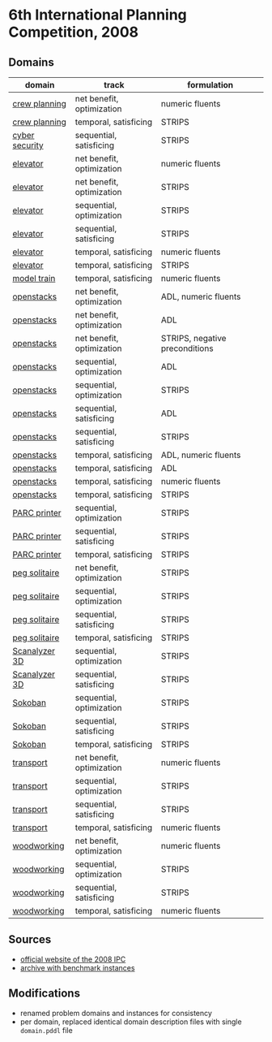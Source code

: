 # 6th International Planning Competition, 2008

## Domains

| domain | track | formulation |
|--------|-------|-------------|
| [crew planning](domains/crew-planning-net-benefit-optimization-numeric-fluents) | net benefit, optimization | numeric fluents |
| [crew planning](domains/crew-planning-temporal-satisficing-strips) | temporal, satisficing | STRIPS |
| [cyber security](domains/cyber-security-sequential-satisficing-strips) | sequential, satisficing | STRIPS |
| [elevator](domains/elevator-net-benefit-optimization-numeric-fluents) | net benefit, optimization | numeric fluents |
| [elevator](domains/elevator-net-benefit-optimization-strips) | net benefit, optimization | STRIPS |
| [elevator](domains/elevator-sequential-optimization-strips) | sequential, optimization | STRIPS |
| [elevator](domains/elevator-sequential-satisficing-strips) | sequential, satisficing | STRIPS |
| [elevator](domains/elevator-temporal-satisficing-numeric-fluents) | temporal, satisficing | numeric fluents |
| [elevator](domains/elevator-temporal-satisficing-strips) | temporal, satisficing | STRIPS |
| [model train](domains/model-train-temporal-satisficing-numeric-fluents) | temporal, satisficing | numeric fluents |
| [openstacks](domains/openstacks-net-benefit-optimization-adl-numeric-fluents) | net benefit, optimization | ADL, numeric fluents |
| [openstacks](domains/openstacks-net-benefit-optimization-adl) | net benefit, optimization | ADL |
| [openstacks](domains/openstacks-net-benefit-optimization-strips-negative-preconditions) | net benefit, optimization | STRIPS, negative preconditions |
| [openstacks](domains/openstacks-sequential-optimization-adl) | sequential, optimization | ADL |
| [openstacks](domains/openstacks-sequential-optimization-strips) | sequential, optimization | STRIPS |
| [openstacks](domains/openstacks-sequential-satisficing-adl) | sequential, satisficing | ADL |
| [openstacks](domains/openstacks-sequential-satisficing-strips) | sequential, satisficing | STRIPS |
| [openstacks](domains/openstacks-temporal-satisficing-adl-numeric-fluents) | temporal, satisficing | ADL, numeric fluents |
| [openstacks](domains/openstacks-temporal-satisficing-adl) | temporal, satisficing | ADL |
| [openstacks](domains/openstacks-temporal-satisficing-numeric-fluents) | temporal, satisficing | numeric fluents |
| [openstacks](domains/openstacks-temporal-satisficing-strips) | temporal, satisficing | STRIPS |
| [PARC printer](domains/parc-printer-sequential-optimization-strips) | sequential, optimization | STRIPS |
| [PARC printer](domains/parc-printer-sequential-satisficing-strips) | sequential, satisficing | STRIPS |
| [PARC printer](domains/parc-printer-temporal-satisficing-strips) | temporal, satisficing | STRIPS |
| [peg solitaire](domains/peg-solitaire-net-benefit-optimization-strips) | net benefit, optimization | STRIPS |
| [peg solitaire](domains/peg-solitaire-sequential-optimization-strips) | sequential, optimization | STRIPS |
| [peg solitaire](domains/peg-solitaire-sequential-satisficing-strips) | sequential, satisficing | STRIPS |
| [peg solitaire](domains/peg-solitaire-temporal-satisficing-strips) | temporal, satisficing | STRIPS |
| [Scanalyzer 3D](domains/scanalyzer-3d-sequential-optimization-strips) | sequential, optimization | STRIPS |
| [Scanalyzer 3D](domains/scanalyzer-3d-sequential-satisficing-strips) | sequential, satisficing | STRIPS |
| [Sokoban](domains/sokoban-sequential-optimization-strips) | sequential, optimization | STRIPS |
| [Sokoban](domains/sokoban-sequential-satisficing-strips) | sequential, satisficing | STRIPS |
| [Sokoban](domains/sokoban-temporal-satisficing-strips) | temporal, satisficing | STRIPS |
| [transport](domains/transport-net-benefit-optimization-numeric-fluents) | net benefit, optimization | numeric fluents |
| [transport](domains/transport-sequential-optimization-strips) | sequential, optimization | STRIPS |
| [transport](domains/transport-sequential-satisficing-strips) | sequential, satisficing | STRIPS |
| [transport](domains/transport-temporal-satisficing-numeric-fluents) | temporal, satisficing | numeric fluents |
| [woodworking](domains/woodworking-net-benefit-optimization-numeric-fluents) | net benefit, optimization | numeric fluents |
| [woodworking](domains/woodworking-sequential-optimization-strips) | sequential, optimization | STRIPS |
| [woodworking](domains/woodworking-sequential-satisficing-strips) | sequential, satisficing | STRIPS |
| [woodworking](domains/woodworking-temporal-satisficing-numeric-fluents) | temporal, satisficing | numeric fluents |

## Sources

* [official website of the 2008 IPC][1]
* [archive with benchmark instances][2]

## Modifications

* renamed problem domains and instances for consistency
* per domain, replaced identical domain description files with single `domain.pddl` file




[1]:http://ipc08.icaps-conference.org/
[2]:http://ipc08.icaps-conference.org/deterministic/data/domains/ipc2008.tar.bz2
